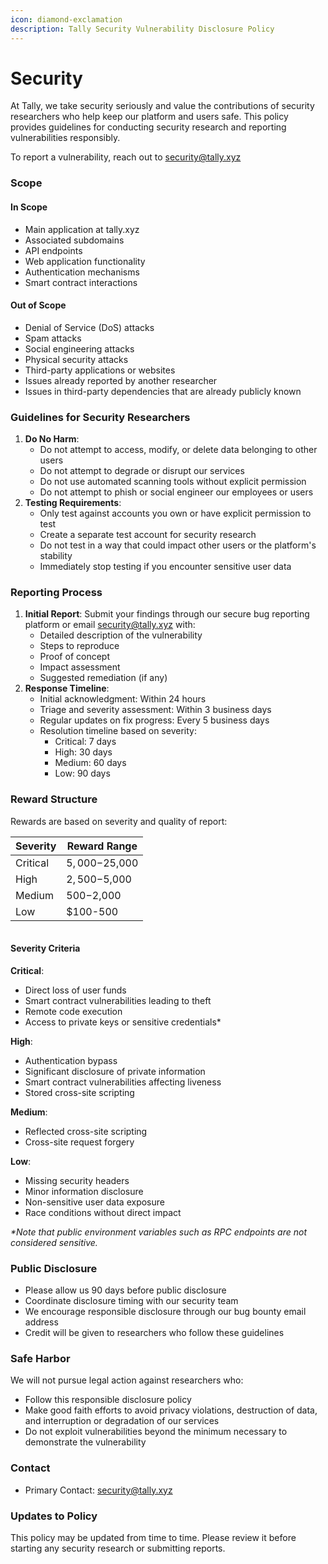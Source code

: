 ```yaml
---
icon: diamond-exclamation
description: Tally Security Vulnerability Disclosure Policy
---
```


# Security

At Tally, we take security seriously and value the contributions of security researchers who help keep our platform and users safe. This policy provides guidelines for conducting security research and reporting vulnerabilities responsibly.

To report a vulnerability, reach out to security@tally.xyz

### Scope

#### In Scope

* Main application at tally.xyz
* Associated subdomains
* API endpoints
* Web application functionality
* Authentication mechanisms
* Smart contract interactions

#### Out of Scope

* Denial of Service (DoS) attacks
* Spam attacks
* Social engineering attacks
* Physical security attacks
* Third-party applications or websites
* Issues already reported by another researcher
* Issues in third-party dependencies that are already publicly known

### Guidelines for Security Researchers

1. **Do No Harm**:
   * Do not attempt to access, modify, or delete data belonging to other users
   * Do not attempt to degrade or disrupt our services
   * Do not use automated scanning tools without explicit permission
   * Do not attempt to phish or social engineer our employees or users
2. **Testing Requirements**:
   * Only test against accounts you own or have explicit permission to test
   * Create a separate test account for security research
   * Do not test in a way that could impact other users or the platform's stability
   * Immediately stop testing if you encounter sensitive user data

### Reporting Process

1. **Initial Report**: Submit your findings through our secure bug reporting platform or email [security@tally.xyz](mailto:security@tally.xyz) with:
   * Detailed description of the vulnerability
   * Steps to reproduce
   * Proof of concept
   * Impact assessment
   * Suggested remediation (if any)
2. **Response Timeline**:
   * Initial acknowledgment: Within 24 hours
   * Triage and severity assessment: Within 3 business days
   * Regular updates on fix progress: Every 5 business days
   * Resolution timeline based on severity:
     * Critical: 7 days
     * High: 30 days
     * Medium: 60 days
     * Low: 90 days

### Reward Structure

Rewards are based on severity and quality of report:



| Severity | Reward Range   |
| -------- | -------------- |
| Critical | $5,000-$25,000 |
| High     | $2,500-$5,000  |
| Medium   | $500-$2,000    |
| Low      | $100-500       |

```
```

#### Severity Criteria

**Critical**:

* Direct loss of user funds
* Smart contract vulnerabilities leading to theft
* Remote code execution
* Access to private keys or sensitive credentials\*

**High**:

* Authentication bypass
* Significant disclosure of private information
* Smart contract vulnerabilities affecting liveness
* Stored cross-site scripting

**Medium**:

* Reflected cross-site scripting
* Cross-site request forgery

**Low**:

* Missing security headers
* Minor information disclosure
* Non-sensitive user data exposure
* Race conditions without direct impact

_\*Note that public environment variables such as RPC endpoints are not considered sensitive._

### Public Disclosure

* Please allow us 90 days before public disclosure
* Coordinate disclosure timing with our security team
* We encourage responsible disclosure through our bug bounty email address
* Credit will be given to researchers who follow these guidelines

### Safe Harbor

We will not pursue legal action against researchers who:

* Follow this responsible disclosure policy
* Make good faith efforts to avoid privacy violations, destruction of data, and interruption or degradation of our services
* Do not exploit vulnerabilities beyond the minimum necessary to demonstrate the vulnerability

### Contact

* Primary Contact: [security@tally.xyz](mailto:security@tally.xyz)

### Updates to Policy

This policy may be updated from time to time. Please review it before starting any security research or submitting reports.
